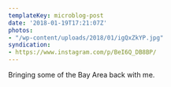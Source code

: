 ```yaml
---
templateKey: microblog-post
date: '2018-01-19T17:21:07Z'
photos:
- "/wp-content/uploads/2018/01/igQxZkYP.jpg"
syndication:
- https://www.instagram.com/p/BeI6Q_DB8BP/
---
```


Bringing some of the Bay Area back with me.

